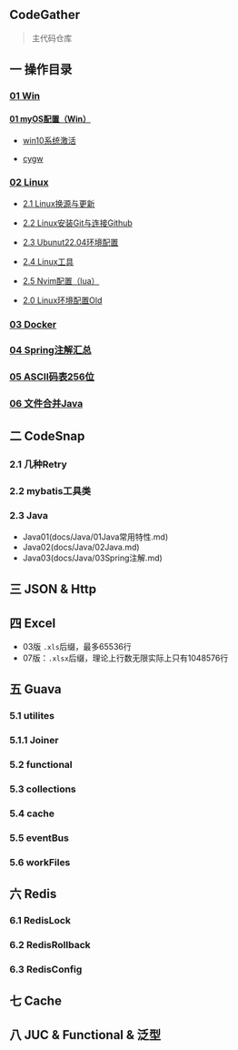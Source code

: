 ## CodeGather

> 主代码仓库


## 一 操作目录
### [01 Win](_00docs/01Win.md)
#### [01 myOS配置（Win）](_00docs/OrtherTools/【01】myOS配置_【others_20200121】.md)

+ [win10系统激活](_00docs/OrtherTools/【01】myOS配置_【others_20200121】.md/#win10系统激活)

+ [cygw](_00docs/OrtherTools/【01】myOS配置_【others_20200121】.md/###cygw)


### [02 Linux](_00docs/02Debian系使用手册.md)

+ [2.1 Linux换源与更新](_00docs/Linux/01Linux换源与更新.md)

+ [2.2 Linux安装Git与连接Github](_00docs/Linux/02Github与基础设置.md)

+ [2.3 Ubunut22.04环境配置](_00docs/Linux/03Ubuntu环境构建.md)

+ [2.4 Linux工具](_00docs/Linux/05Linux工具.md)

+ [2.5 Nvim配置（lua）](_00docs/Linux/06Nvim配置（lua）.md)
+ [2.0 Linux环境配置Old](_00docs/Linux/01Linux_Config_Old.md)

### [03 Docker](_00docs/05Docker.md)
### [04 Spring注解汇总](_00docs/Java/03Spring注解.md)
### [05 ASCII码表256位](_00docs/ASCII码表全256位.pdf)
### [06 文件合并Java](_00docs/文件合并.md)

## 二 CodeSnap
### 2.1 几种Retry
### 2.2 mybatis工具类

### 2.3 Java

+ Java01(docs/Java/01Java常用特性.md)
+ Java02(docs/Java/02Java.md)
+ Java03(docs/Java/03Spring注解.md)

## 三 JSON & Http
## 四 Excel
+ 03版 `.xls`后缀，最多65536行
+ 07版：`.xlsx`后缀，理论上行数无限实际上只有1048576行

## 五 Guava

### 5.1 utilites

### 5.1.1 Joiner

### 5.2 functional

### 5.3 collections

### 5.4 cache

### 5.5 eventBus

### 5.6 workFiles


## 六 Redis
### 6.1 RedisLock
### 6.2 RedisRollback
### 6.3 RedisConfig
## 七 Cache
## 八 JUC & Functional & 泛型



